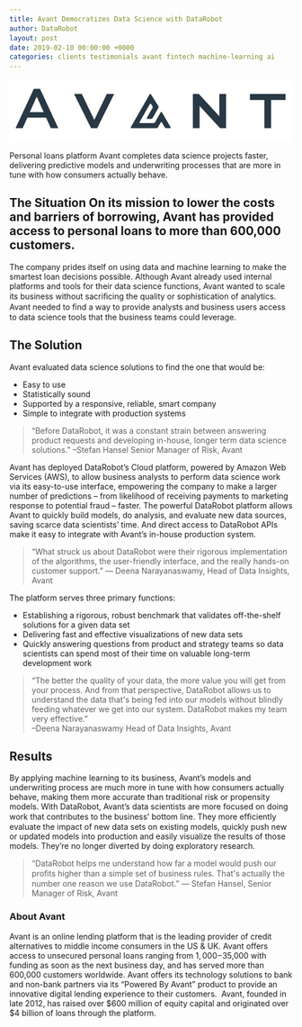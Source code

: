 ```yaml
---
title: Avant Democratizes Data Science with DataRobot
author: DataRobot
layout: post
date: 2019-02-10 00:00:00 +0000
categories: clients testimonials avant fintech machine-learning ai
---
```


![Avant](/img/avant-logo.jpg)

Personal loans platform Avant completes data science projects faster, delivering predictive models and underwriting processes that are more in tune with how consumers actually behave.


## The Situation On its mission to lower the costs and barriers of borrowing, Avant has provided access to personal loans to more than 600,000 customers. 

The company prides itself on using data and machine learning to make the smartest loan decisions possible. Although Avant already used internal platforms and tools for their data science functions, Avant wanted to scale its business without sacriﬁcing the quality or sophistication of analytics. Avant needed to ﬁnd a way to provide analysts and business users access to data science tools that the business teams could leverage.


## The Solution
Avant evaluated data science solutions to find the one that would be:
- Easy to use 
- Statistically sound 
- Supported by a responsive, reliable, smart company 
- Simple to integrate with production systems

> “Before DataRobot, it was a constant strain between answering product requests and developing in-house, longer term data science solutions.” 
–Stefan Hansel Senior Manager of Risk, Avant

Avant has deployed DataRobot’s Cloud platform, powered by Amazon Web Services (AWS), to allow business analysts to perform data science work via its easy-to-use interface, empowering the company to make a larger number of predictions – from likelihood of receiving payments to marketing response to potential fraud – faster. The powerful DataRobot platform allows Avant to quickly build models, do analysis, and evaluate new data sources, saving scarce data scientists’ time. And direct access to DataRobot APIs make it easy to integrate with Avant’s in-house production system.

> “What struck us about DataRobot were their rigorous implementation of the  algorithms, the user-friendly interface, and the really hands-on customer support.” — Deena Narayanaswamy, Head of Data Insights, Avant 

The platform serves three primary functions: 
- Establishing a rigorous, robust benchmark that validates off-the-shelf solutions for a given data set 
- Delivering fast and effective visualizations of new data sets 
- Quickly answering questions from product and strategy teams so data scientists can spend most of their time on valuable long-term development work

> “The better the quality of your data, the more value you will get from your process. And from that perspective, DataRobot allows us to understand the data that's being fed into our models without blindly feeding whatever we get into our system. DataRobot makes my team very effective.”  
–Deena Narayanaswamy Head of Data Insights, Avant

## Results
By applying machine learning to its business, Avant’s models and underwriting process are much more in tune with how consumers actually behave, making them more accurate than traditional risk or propensity models. With DataRobot, Avant’s data scientists are more focused on doing work that contributes to the business’ bottom line. They more efﬁciently evaluate the impact of new data sets on existing models, quickly push new or updated models into production and easily visualize the results of those models. They’re no longer diverted by doing exploratory research. 

> “DataRobot helps me understand how far a model would push our proﬁts higher than a simple set of business rules. That's actually the number one reason we use DataRobot.” — Stefan Hansel, Senior Manager of Risk, Avant


### About Avant 
Avant is an online lending platform that is the leading provider of credit alternatives to middle income consumers in the US & UK. Avant offers access to unsecured personal loans ranging from $1,000-$35,000 with funding as soon as the next business day, and has served more than 600,000 customers worldwide. Avant offers its technology solutions to bank and non-bank partners via its “Powered By Avant” product to provide an innovative digital lending experience to their customers.  Avant, founded in late 2012, has raised over $600 million of equity capital and originated over $4 billion of loans through the platform.
